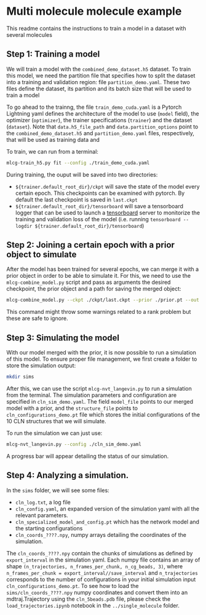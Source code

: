 # Multi molecule molecule example

This readme contains the instructions to train a model in a dataset with several molecules

## Step 1: Training a model

We will train a model with the `combined_demo_dataset.h5` dataset. To train this model, we need the partition file that specifies how to split the dataset into a training and validation region: file `partition_demo.yaml`. These two files define the dataset, its partition and its batch size that will be used to train a model

To go ahead to the trainng, the file `train_demo_cuda.yaml` is a Pytorch Lightning yaml defines the architecture of the model to use (`model` field), the optimizer (`optimizer`), the trainer specifications (`trainer`) and the dataset (`dataset`). Note that `data.h5_file_path` and `data.partition_options` point to the `combined_demo_dataset.h5` and `partition_demo.yaml` files, respectively, that will be used as training data and 

To train, we can run from a terminal:

```bash
mlcg-train_h5.py fit --config ./train_demo_cuda.yaml
```

During training, the ouput will be saved into two directories: 
- `${trainer.default_root_dir}/ckpt` will save the state of the model every certain epoch. This checkpoints can be examined with pytorch. By default the last checkpoint is saved in `last.ckpt`
- `${trainer.default_root_dir}/tensorboard` will save a tensorboard logger that can be used to launch a [tensorboard](https://www.tensorflow.org/tensorboard) server to monitorize the training and validation loss of the model (i.e. running `tensorboard --logdir ${trainer.default_root_dir}/tensorboard`)

## Step 2: Joining a certain epoch with a prior object to simulate

After the model has been trained for several epochs, we can merge it with a prior object in order to be able to simulate it.
For this, we need to use the `mlcg-combine_model.py` script and pass as arguments the desired checkpoint, the prior object and 
a path for saving the merged object:

```bash
mlcg-combine_model.py --ckpt ./ckpt/last.ckpt --prior ./prior.pt --out model_with_prior.pt
```

This command might throw some warnings related to a rank problem but these are safe to ignore. 

## Step 3: Simulating the model 

With our model merged with the prior, it is now possible to run a simulation of this model. To ensure proper file management, we first create a folder to store the simulation output:

```bash
mkdir sims
```

After this, we can use the script `mlcg-nvt_langevin.py` to run a simulation from the terminal. 
The simulation parameters and configuration are specified in `cln_sim_demo.yaml`. The field `model_file` points to our merged model with a prior, and the `structure_file` points 
to `cln_configurations_demo.pt` file which stores the initial configurations of the 10 
CLN structures that we will simulate.

To run the simulation we can just use:

```bash
mlcg-nvt_langevin.py --config ./cln_sim_demo.yaml
```

A progress bar will appear detailing the status of our simulation.

## Step 4: Analyzing a simulation. 

In the `sims` folder, we will see some files:
- `cln_log.txt`, a log file 
- `cln_config.yaml`, an expanded version of the simulation yaml with all the relevant parameters.
- `cln_specialized_model_and_config.pt` which has the network model and the starting configurations
- `cln_coords_????.npy`, numpy arrays detailing the coordinates of the simulation.

The `cln_coords_????.npy` contain the chunks of simulations as defined by `export_interval` in the simulation yaml. Each numpy file contains an array
of shape `(n_trajectories, n_frames_per_chunk, n_cg_beads, 3)`, where `n_frames_per_chunk = export_interval//save_interval` and `n_trajectories` corresponds to the number of configurations in your initial simulation input `cln_configurations_demo.pt`.
To see how to load the `sims/cln_coords_????.npy` numpy coordinates and convert them into an mdtraj.Trajectory using the `cln_5beads.pdb` file, please check the `load_trajectories.ipynb` notebook in the `../single_molecule` folder.